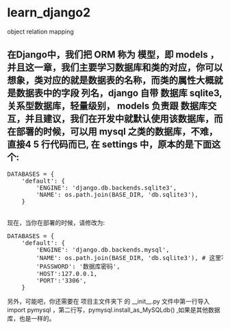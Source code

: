 # learn_django2
object relation mapping
## 在Django中，我们把 ORM 称为 模型，即 models ，并且这一章，我们主要学习数据库和类的对应，你可以想象，类对应的就是数据表的名称，而类的属性大概就是数据表中的字段 列名，django 自带 数据库 sqlite3,关系型数据库，轻量级别， models 负责跟 数据库交互，并且建议，我们在开发中就默认使用该数据库，而在部署的时候，可以用 mysql 之类的数据库，不难，直接4 5 行代码而已, 在 settings 中，原本的是下面这个:
<pre>
DATABASES = {
    'default': {
        'ENGINE': 'django.db.backends.sqlite3',
        'NAME': os.path.join(BASE_DIR, 'db.sqlite3'),
    }
</pre>
<br>
现在，当你在部署的时候，请修改为:
<pre>
DATABASES = {
    'default': {
        'ENGINE': 'django.db.backends.mysql',
        'NAME': os.path.join(BASE_DIR, 'db.sqlite3'), # 这里写你的数据库名
        'PASSWORD': '数据库密码',
        'HOST':127.0.0.1,
        'PORT':'3306',
    }
</pre>
另外，可能吧，你还需要在 项目主文件夹下 的 __init__.py 文件中第一行导入 import pymysql ，第二行写，pymysql.install_as_MySQLdb() ,如果是其他数据库，也是一样的。
